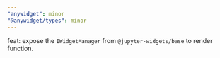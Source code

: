 ```yaml
---
"anywidget": minor
"@anywidget/types": minor
---
```


feat: expose the `IWidgetManager` from `@jupyter-widgets/base` to render function.
